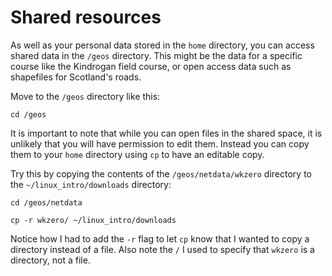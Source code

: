 # Shared resources

As well as your personal data stored in the `home` directory, you can access shared data in the `/geos` directory. This might be the data for a specific course like the Kindrogan field course, or open access data such as shapefiles for Scotland's roads.

Move to the `/geos` directory like this:

```
cd /geos
```

It is important to note that while you can open files in the shared space, it is unlikely that you will have permission to edit them. Instead you can copy them to your `home` directory using `cp` to have an editable copy.

Try this by copying the contents of the `/geos/netdata/wkzero` directory to the `~/linux_intro/downloads` directory:

```
cd /geos/netdata

cp -r wkzero/ ~/linux_intro/downloads
```

Notice how I had to add the `-r` flag to let `cp` know that I wanted to copy a directory instead of a file. Also note the `/` I used to specify that `wkzero` is a directory, not a file.

<a name="scratch"></a>
